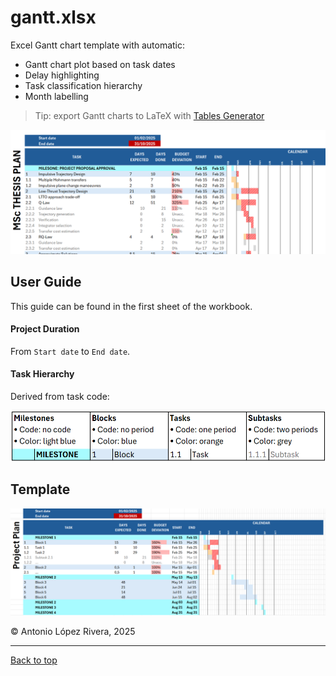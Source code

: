 # gantt.xlsx

Excel Gantt chart template with automatic:
- Gantt chart plot based on task dates
- Delay highlighting
- Task classification hierarchy
- Month labelling

> Tip: export Gantt charts to LaTeX with [Tables Generator](https://www.tablesgenerator.com)

![Example](example.png)

## User Guide

This guide can be found in the first sheet of the workbook.

#### Project Duration
From `Start date` to `End date`.

#### Task Hierarchy
Derived from task code:

![Task Hierarchy](task_hierarchy.png)

## Template

![Template](template.png)

© Antonio López Rivera, 2025

---

[Back to top](#gantt-chart-template)
